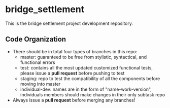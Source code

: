 # bridge_settlement
This is the bridge settlement project development repository.

## Code Organization
* There should be in total four types of branches in this repo:
  * master: guaranteed to be free from stylistic, syntactical, and functional errors
  * test: contains all the most updated customized functional tests, please issue a **pull request** before pushing to test
  * staging: repo to test the compatibility of all the components before moving into master
  * individual-dev: names are in the form of "name-work-version", individuals members should make changes in their only subtask repo
* Always issue a **pull request** before merging any branches!
